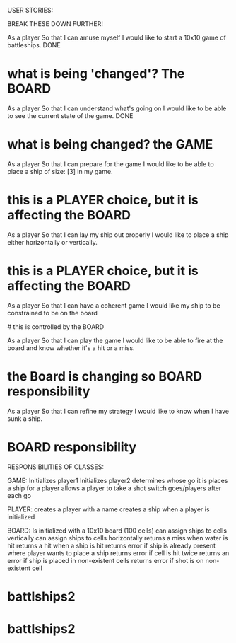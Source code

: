 USER STORIES:

BREAK THESE DOWN FURTHER!

As a player
So that I can amuse myself
I would like to start a 10x10 game of battleships.
DONE

# what is being 'changed'? The BOARD


As a player
So that I can understand what's going on
I would like to be able to see the current state of the game.
DONE

# what is being changed? the GAME

As a player
So that I can prepare for the game
I would like to be able to place a ship of size: [3] in my game.

# this is a PLAYER choice, but it is affecting the BOARD


As a player
So that I can lay my ship out properly
I would like to place a ship either horizontally or vertically.

# this is a PLAYER choice, but it is affecting the BOARD

As a player
So that I can have a coherent game
I would like my ship to be constrained to be on the board

# this is controlled by the BOARD

As a player
So that I can play the game
I would like to be able to fire at the board and know whether it's a hit or a miss.

# the Board is changing so BOARD responsibility

As a player
So that I can refine my strategy
I would like to know when I have sunk a ship.

# BOARD responsibility


RESPONSIBILITIES OF CLASSES:

GAME:
Initializes player1
Initializes player2
determines whose go it is
places a ship for a player
allows a player to take a shot
switch goes/players after each go

PLAYER:
creates a player with a name
creates a ship when a player is initialized


BOARD:
Is initialized with a 10x10 board (100 cells)
can assign ships to cells vertically
can assign ships to cells horizontally
returns a miss when water is hit
returns a hit when a ship is hit
returns error if ship is already present where player wants to place a ship
returns error if cell is hit twice
returns an error if ship is placed in non-existent cells
returns error if shot is on non-existent cell
# battlships2
# battlships2
